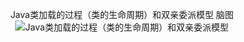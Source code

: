 

<center> 

Java类加载的过程（类的生命周期）和双亲委派模型 脑图
![Java类加载的过程（类的生命周期）和双亲委派模型](./Java类加载的过程（类的生命周期）和双亲委派模型.png)
</center>